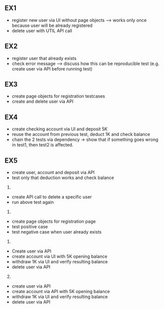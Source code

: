 ## EX1
- register new user via UI without page objects
--> works only once because user will be already registered 
- delete user with UTIL API call

## EX2
- register user that already exists 
- check error message 
--> discuss how this can be reproducible test (e.g. create user via API before running test)

## EX3
- create page objects for registration testcases
- create and delete user via API 

## EX4
- create checking account via UI and deposit 5K 
- reuse the account from previous test, deduct 1K and check balance
- chain the 2 tests via dependency -> show that if something goes wrong in test1, then test2 is affected. 

## EX5 
- create user, account and deposit via API 
- test only that deduction works and check balance 


1. 
- create API call to delete a specific user
- run above test again  

1. 
- create page objects for registration page
- test positive case 
- test negative case when user already exists 

1. 
 - Create user via API
 - create account via UI with 5K opening balance 
 - withdraw 1K via UI and verify resulting balance 
 - delete user via API 
 
 2. 
 - create user via API  
 - create account via API with 5K opening balance 
 - withdraw 1K via UI and verify resulting balance 
 - delete user via API 
 
 